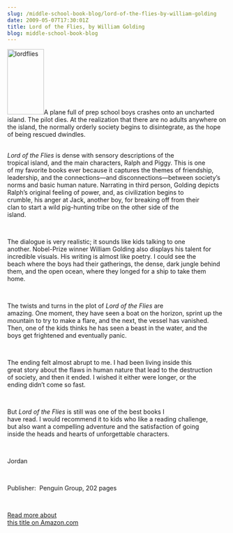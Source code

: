 ```yaml
---
slug: /middle-school-book-blog/lord-of-the-flies-by-william-golding
date: 2009-05-07T17:30:01Z
title: Lord of the Flies, by William Golding
blog: middle-school-book-blog
---
```


<div style="white-space: pre-wrap"><img class="alignleft size-full wp-image-110" title="lordflies" src="http://c-t-l.org/wp-content/uploads/2009/05/lordflies.jpg" alt="lordflies" width="84" height="150" />A plane full of prep school boys crashes onto an uncharted island. The pilot dies. At the realization that there are no adults anywhere on the island, the normally orderly society begins to disintegrate, as the hope of being rescued dwindles.

<em>Lord of the Flies </em>is dense with sensory descriptions of the tropical island, and the main characters, Ralph and Piggy. This is one of my favorite books ever because it captures the themes of friendship, leadership, and the connections—and disconnections—between society’s norms and basic human nature. Narrating in third person, Golding depicts Ralph’s original feeling of power, and, as civilization begins to crumble, his anger at Jack, another boy, for breaking off from their clan to start a wild pig-hunting tribe on the other side of the island.

The dialogue is very realistic; it sounds like kids talking to one another. Nobel-Prize winner William Golding also displays his talent for incredible visuals. His writing is almost like poetry. I could see the beach where the boys had their gatherings, the dense, dark jungle behind them, and the open ocean, where they longed for a ship to take them home.

The twists and turns in the plot of <em>Lord of the Flies</em> are amazing. One moment, they have seen a boat on the horizon, sprint up the mountain to try to make a flare, and the next, the vessel has vanished. Then, one of the kids thinks he has seen a beast in the water, and the boys get frightened and eventually panic.

The ending felt almost abrupt to me. I had been living inside this great story about the flaws in human nature that lead to the destruction of society, and then it ended. I wished it either were longer, or the ending didn’t come so fast.

But <em>Lord of the Flies</em> is still was one of the best books I have read. I would recommend it to kids who like a reading challenge, but also want a compelling adventure and the satisfaction of going inside the heads and hearts of unforgettable characters.

Jordan

Publisher:  Penguin Group, 202 pages

<a href="http://www.amazon.com/gp/product/B0017HSKU2">Read more about this title on Amazon.com</a>

</div>
